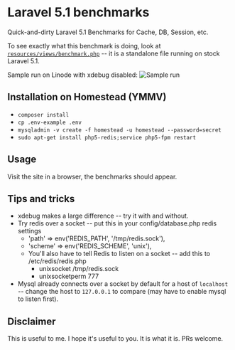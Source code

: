 # Laravel 5.1 benchmarks
Quick-and-dirty Laravel 5.1 Benchmarks for Cache, DB, Session, etc.

To see exactly what this benchmark is doing, look at [`resources/views/benchmark.php`](resources/views/benchmark.php) -- it is a standalone file running on stock Laravel 5.1.

Sample run on Linode with xdebug disabled:
![Sample run](http://i.imgur.com/66rdMAY.png)

## Installation on Homestead (YMMV)
* `composer install`
* `cp .env-example .env`
* `mysqladmin -v create -f homestead -u homestead --password=secret`
* `sudo apt-get install php5-redis;service php5-fpm restart`

## Usage
Visit the site in a browser, the benchmarks should appear.

## Tips and tricks
* xdebug makes a large difference -- try it with and without.
* Try redis over a socket -- put this in your config/database.php redis settings
  * 'path'     => env('REDIS_PATH', '/tmp/redis.sock'),
  * 'scheme'   => env('REDIS_SCHEME', 'unix'),
  * You'll also have to tell Redis to listen on a socket -- add this to /etc/redis/redis.php
    * unixsocket /tmp/redis.sock
    * unixsocketperm 777
* Mysql already connects over a socket by default for a host of `localhost` -- change the host to `127.0.0.1` to compare (may have to enable mysql to listen first).

## Disclaimer
This is useful to me. I hope it's useful to you. It is what it is. PRs welcome.

